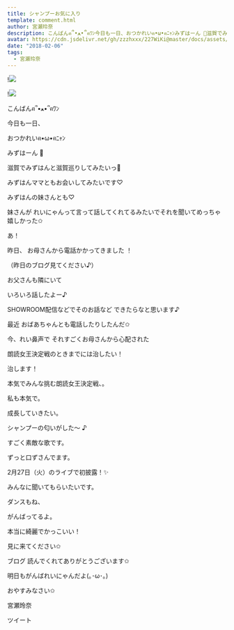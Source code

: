 ```yaml
---
title: シャンプーお気に入り
template: comment.html
author: 宮瀬玲奈
description: こんばんฅ՞•ﻌ•՞ฅﾜﾝ今日も一日、おつかれいฅ•ω•ฅﾆｬﾝみずはーん 💓滋賀でみずはんと滋賀巡りしてみたいっ💓みずはんママともお会いしてみたいです♡みず...
avatar: https://cdn.jsdelivr.net/gh/zzzhxxx/227WiKi@master/docs/assets/photo/avatar/reina.jpg
date: "2018-02-06"
tags:
  - 宮瀬玲奈
---
```


!![](https://cdn.jsdelivr.net/gh/227WiKi/227WiKi-image@master/blog-image/reina-2018-02-06_1.jpg)

!![](https://cdn.jsdelivr.net/gh/227WiKi/227WiKi-image@master/blog-image/reina-2018-02-06_2.jpg)



こんばんฅ՞•ﻌ•՞ฅﾜﾝ





今日も一日、

おつかれいฅ•ω•ฅﾆｬﾝ











みずはーん 💓


滋賀でみずはんと滋賀巡りしてみたいっ💓



みずはんママともお会いしてみたいです♡

みずはんの妹さんとも♡


妹さんが
れいにゃんって言って話してくれてるみたいでそれを聞いてめっちゃ嬉しかった✩











あ！





昨日、
お母さんから電話かかってきました ！

（昨日のブログ見てください♪）



お父さんも隣にいて

いろいろ話したよー♪







SHOWROOM配信などでそのお話など
できたらなと思います♪






最近
おばあちゃんとも電話したりしたんだ✩












今、れい鼻声で
それすごくお母さんから心配された





朗読女王決定戦のときまでには治したい！


治します！











本気でみんな挑む朗読女王決定戦、。





私も本気で。








成長していきたい。


















シャンプーの匂いがした～   ♪


すごく素敵な歌です。


ずっと口ずさんでます。




2月27日（火）のライブで初披露！✨


みんなに聞いてもらいたいです。






ダンスもね、

がんばってるよ。




本当に綺麗でかっこいい！



見に来てください✩







ブログ
読んでくれてありがとうございます✩



明日もがんばれいにゃんだよ(｡･ω･｡)



おやすみなさい✩





宮瀬玲奈


ツイート



